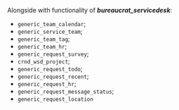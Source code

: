 Alongside with functionality of ***bureaucrat_servicedesk***:
- `generic_team_calendar`;
- `generic_service_team`;
- `generic_team_tag`;
- `generic_team_hr`;
- `generic_request_survey`;
- `crnd_wsd_project`;
- `generic_request_todo`;
- `generic_request_recent`;
- `generic_request_hr`;
- `generic_request_message_status`;
- `generic_request_location`
